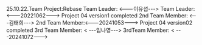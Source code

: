 25.10.22.Team Project:Rebase
Team Leader: <---이유섭--->
Team Leader: <---20221062--->
Project 04 version1 completed
2nd Team Member: <---김태희--->
2nd Team Member:<---20241053--->
Project 04 version02 completed
3rd Team Member: < ---임나영--->
3rdTeam Member: < ---20241072--->
